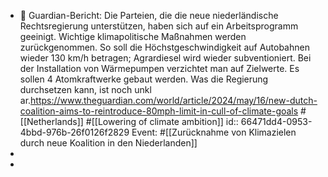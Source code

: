 - 📝 Guardian-Bericht: Die Parteien, die die neue niederländische Rechtsregierung unterstützen, haben sich auf ein Arbeitsprogramm geeinigt. Wichtige klimapolitische Maßnahmen werden zurückgenommen. So soll die Höchstgeschwindigkeit auf Autobahnen wieder 130 km/h betragen; Agrardiesel wird wieder subventioniert. Bei der Installation von Wärmepumpen verzichtet man auf Zielwerte. Es sollen 4 Atomkraftwerke gebaut werden. Was die Regierung durchsetzen kann, ist noch unkl ar.https://www.theguardian.com/world/article/2024/may/16/new-dutch-coalition-aims-to-reintroduce-80mph-limit-in-cull-of-climate-goals #[[Netherlands]]  #[[Lowering of climate ambition]]
  id:: 66471dd4-0953-4bbd-976b-26f0126f2829
  Event: #[[Zurücknahme von Klimazielen durch neue Koalition in den Niederlanden]]
-
-